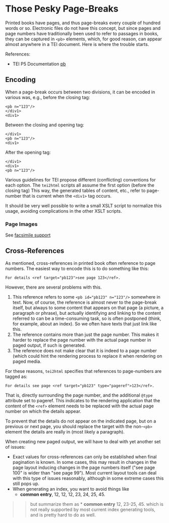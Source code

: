 # Those Pesky Page-Breaks #

Printed books have pages, and thus page-breaks every couple of hundred words or so. Electronic files do not have this concept, but since pages and page numbers have traditionally been used to refer to passages in books, they can be captured in `<pb>` elements, which, for good reason, can appear almost anywhere in a TEI document. Here is where the trouble starts.

References:
  * TEI P5 Documentation [pb](http://www.tei-c.org/release/doc/tei-p5-doc/en/html/ref-pb.html)

## Encoding ##

When a page-break occurs between two divisions, it can be encoded in various was, e.g., before the closing tag:

```
<pb n="123"/>
</div1>
<div1>
```

Between the closing and opening tag:

```
</div1>
<pb n="123"/>
<div1>
```

After the opening tag:

```
</div1>
<div1>
<pb n="123"/>
```

Various guidelines for TEI propose different (conflicting) conventions for each option. The `tei2html` scripts all assume the first option (before the closing tag) This way, the generated tables of content, etc., refer to page-number that is current when the `<div1>` tag occurs.

It should be very well possible to write a small XSLT script to normalize this usage, avoiding complications in the other XSLT scripts.

### Page Images ###

See [facsimile support](FacsimileSupport.md)

## Cross-References ##

As mentioned, cross-references in printed book often reference to page numbers. The easiest way to encode this is to do something like this:

```
For details <ref target="pb123">see page 123</ref>.
```

However, there are several problems with this.

1. This reference refers to some `<pb id="pb123" n="123"/>` somewhere in text. Now, of course, the reference is almost never to the page-break itself, but always to some content that appears on that page (a picture, a paragraph or phrase), but actually identifying and linking to the content referred to can be a time-consuming task, so is often postponed (think, for example, about an index). So we often have texts that just link like this.
2. The reference contains more than just the page number. This makes it harder to replace the page number with the actual page number in paged output, if such is generated.
3. The reference does not make clear that it is indeed to a page number (which could hint the rendering process to replace it when rendering on paged media.

For these reasons, `tei2html` specifies that references to page-numbers are tagged as:

```
For details see page <ref target="pb123" type="pageref">123</ref>.
```

That is, directly surrounding the page number, and the additional `@type` attribute set to pageref. This indicates to the rendering application that the content of the `<ref>` element needs to be replaced with the actual page number on which the details appear.

To prevent that the details do not appear on the indicated page, but on a previous or next page, you should replace the target with the non-`<pb>` element the details are really in (most likely a paragraph).

When creating new paged output, we will have to deal with yet another set of issues:

  * Exact values for cross-references can only be established when final pagination is known. In some cases, this may result in changes in the page layout inducing changes in the page numbers itself ("see page 100" is wider than "see page 99"). Most current layout tools can deal with this type of issues reasonably, although in some extreme cases this still pops up.
  * When generating an index, you want to avoid things like
    * **common entry**, 12, 12, 12, 23, 24, 25, 45.
> > but summarize them as
    * **common entry** 12, 23-25, 45.
> > which is not really supported by most current index generating tools, and is pretty hard to do as well.

